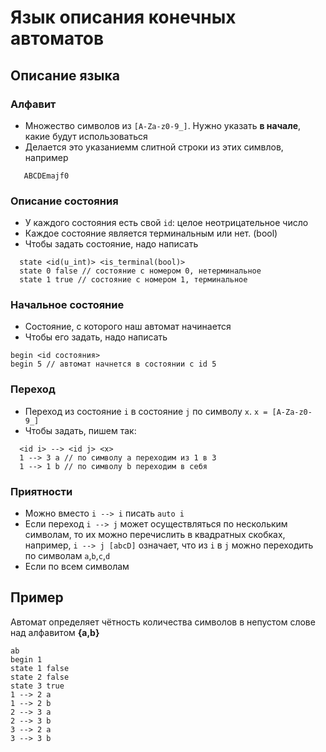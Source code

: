 # Язык описания конечных автоматов
## Описание языка
### Алфавит
 * Множество символов из `[A-Za-z0-9_]`. Нужно указать **в начале**, какие будут использоваться
 * Делается это указаниемм слитной строки из этих симвлов, например
 ```
    ABCDEmajf0
 ```
### Описание состояния
 * У каждого состояния есть свой `id`: целое неотрицательное число
 * Каждое состояние является терминальным или нет. (bool)
 * Чтобы задать состояние, надо написать
```
  state <id(u_int)> <is_terminal(bool)>
  state 0 false // состояние с номером 0, нетерминальное
  state 1 true // состояние с номером 1, терминальное
```
### Начальное состояние
  * Состояние, с которого наш автомат начинается
  * Чтобы его задать, надо написать 
  ```
  begin <id состояния>
  begin 5 // автомат начнется в состоянии с id 5
  ```
### Переход
  * Переход из состояние `i` в состояние `j` по символу `x`. `x = [A-Za-z0-9_]`
  * Чтобы задать, пишем так:
```
  <id i> --> <id j> <x>
  1 --> 3 a // по символу a переходим из 1 в 3
  1 --> 1 b // по символу b переходим в себя
```
### Приятности
  * Можно вместо `i --> i` писать `auto i`
  * Если переход `i --> j` может осуществляться по нескольким символам, то их можно перечислить в квадратных скобках, например, `i --> j [abcD]` означает, что из `i` в `j` можно переходить по символам `a`,`b`,`c`,`d`
  * Если по всем символам 
## Пример
Автомат определяет чётность количества символов в непустом слове над алфавитом **{a,b}**
```
ab
begin 1
state 1 false
state 2 false
state 3 true
1 --> 2 a
1 --> 2 b
2 --> 3 a
2 --> 3 b
3 --> 2 a
3 --> 3 b
```
